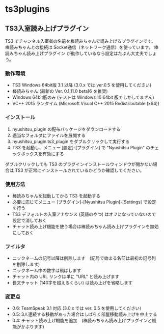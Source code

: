 # ts3plugins

## TS3入室読み上げプラグイン
TS3 でチャンネル入室者の名前を棒読みちゃんで読み上げるプラグインです。
棒読みちゃんとの接続は Socket通信（ネットワーク通信）を使っています。 棒読みちゃん読み上げプラグイン が動作しているなら設定はたぶん大丈夫でしょう。

### 動作環境
+ TS3 Windows 64bit版 3.1 以降 (3.0.x では ver.0.5 を使用してください)
+ 棒読みちゃん (最新の Ver. 0.1.11.0 beta16 を推奨)
+ Windows 64bit版のみ (テストは Windows 10 64bit 版でしかしてません)
+ VC++ 2015 ランタイム (Microsoft Visual C++ 2015 Redistributable (x64))

### インストール
1. nyushitsu_plugin の配布パッケージをダウンロードする
2. 適当なフォルダにファイルを展開する
3. nyushitsu_plugin.ts3_plugin をダブルクリックして実行する
4. TS3 を起動し、メニュー [設定]-[プラグイン] で "Nyushitsu Plugin" のチェックボックスを有効にする

ダブルクリックしても TS3 のプラグインインストールウィンドウが開かない場合は TS3 が正常にインストールされているかどうか確認してください。

### 使用方法
+ 棒読みちゃんを起動してから TS3 を起動する
+ 必要に応じてメニュー [プラグイン]-[Nyushitsu Plugin]-[Settings] で設定を行う
+ TS3 デフォルトの入室アナウンス (英語のやつ) はオフになっていないので設定で消しておく
+ チャット読み上げ機能を使う場合は棒読みちゃん読み上げプラグインを無効にしておく

### フイルタ
+ ニックネームの記号以降は削除します　(記号で始まる名前は最初の記号列を削除します)
+ ニックネーム中の数字は飛ばします
+ チャット内の URL リンクは単に "URL" と読み上げます
+ 長文チャット (140字を超えるくらい) は読み上げを省略します

### 変更点
+ 0.6: TeamSpeak 3.1 対応 (3.0.x では ver. 0.5 を使用してください)
+ 0.5: 3人連続する移動があった場合はしばらく部屋移動読み上げを中止する
+ 0.4: チャット読み上げ機能を追加　(棒読みちゃん読み上げプラグインと機能がかぶります)

